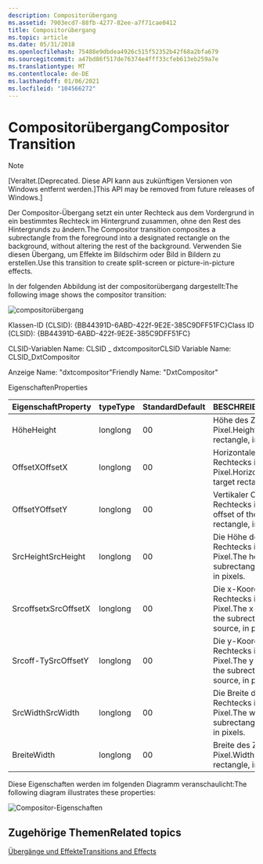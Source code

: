 ```yaml
---
description: Compositorübergang
ms.assetid: 7903ecd7-88fb-4277-82ee-a7f71cae0412
title: Compositorübergang
ms.topic: article
ms.date: 05/31/2018
ms.openlocfilehash: 75488e9dbdea4926c515f52352b42f68a2bfa679
ms.sourcegitcommit: a47bd86f517de76374e4fff33cfeb613eb259a7e
ms.translationtype: MT
ms.contentlocale: de-DE
ms.lasthandoff: 01/06/2021
ms.locfileid: "104566272"
---
```

# <a name="compositor-transition"></a><span data-ttu-id="deb1d-103">Compositorübergang</span><span class="sxs-lookup"><span data-stu-id="deb1d-103">Compositor Transition</span></span>

> [!Note]  
> <span data-ttu-id="deb1d-104">\[Veraltet.</span><span class="sxs-lookup"><span data-stu-id="deb1d-104">\[Deprecated.</span></span> <span data-ttu-id="deb1d-105">Diese API kann aus zukünftigen Versionen von Windows entfernt werden.\]</span><span class="sxs-lookup"><span data-stu-id="deb1d-105">This API may be removed from future releases of Windows.\]</span></span>

 

<span data-ttu-id="deb1d-106">Der Compositor-Übergang setzt ein unter Rechteck aus dem Vordergrund in ein bestimmtes Rechteck im Hintergrund zusammen, ohne den Rest des Hintergrunds zu ändern.</span><span class="sxs-lookup"><span data-stu-id="deb1d-106">The Compositor transition composites a subrectangle from the foreground into a designated rectangle on the background, without altering the rest of the background.</span></span> <span data-ttu-id="deb1d-107">Verwenden Sie diesen Übergang, um Effekte im Bildschirm oder Bild in Bildern zu erstellen.</span><span class="sxs-lookup"><span data-stu-id="deb1d-107">Use this transition to create split-screen or picture-in-picture effects.</span></span>

<span data-ttu-id="deb1d-108">In der folgenden Abbildung ist der compositorübergang dargestellt:</span><span class="sxs-lookup"><span data-stu-id="deb1d-108">The following image shows the compositor transition:</span></span>

![compositorübergang](images/trans-compositor.png)

<span data-ttu-id="deb1d-110">Klassen-ID (CLSID): {BB44391D-6ABD-422f-9E2E-385C9DFF51FC}</span><span class="sxs-lookup"><span data-stu-id="deb1d-110">Class ID (CLSID): {BB44391D-6ABD-422f-9E2E-385C9DFF51FC}</span></span>

<span data-ttu-id="deb1d-111">CLSID-Variablen Name: CLSID \_ dxtcompositor</span><span class="sxs-lookup"><span data-stu-id="deb1d-111">CLSID Variable Name: CLSID\_DxtCompositor</span></span>

<span data-ttu-id="deb1d-112">Anzeige Name: "dxtcompositor"</span><span class="sxs-lookup"><span data-stu-id="deb1d-112">Friendly Name: "DxtCompositor"</span></span>

<span data-ttu-id="deb1d-113">Eigenschaften</span><span class="sxs-lookup"><span data-stu-id="deb1d-113">Properties</span></span>



| <span data-ttu-id="deb1d-114">Eigenschaft</span><span class="sxs-lookup"><span data-stu-id="deb1d-114">Property</span></span>   | <span data-ttu-id="deb1d-115">type</span><span class="sxs-lookup"><span data-stu-id="deb1d-115">Type</span></span> | <span data-ttu-id="deb1d-116">Standard</span><span class="sxs-lookup"><span data-stu-id="deb1d-116">Default</span></span> | <span data-ttu-id="deb1d-117">BESCHREIBUNG</span><span class="sxs-lookup"><span data-stu-id="deb1d-117">Description</span></span>                                                    |
|------------|------|---------|----------------------------------------------------------------|
| <span data-ttu-id="deb1d-118">Höhe</span><span class="sxs-lookup"><span data-stu-id="deb1d-118">Height</span></span>     | <span data-ttu-id="deb1d-119">long</span><span class="sxs-lookup"><span data-stu-id="deb1d-119">long</span></span> | <span data-ttu-id="deb1d-120">0</span><span class="sxs-lookup"><span data-stu-id="deb1d-120">0</span></span>       | <span data-ttu-id="deb1d-121">Höhe des Ziel Rechtecks in Pixel.</span><span class="sxs-lookup"><span data-stu-id="deb1d-121">Height of the target rectangle, in pixels.</span></span>                     |
| <span data-ttu-id="deb1d-122">OffsetX</span><span class="sxs-lookup"><span data-stu-id="deb1d-122">OffsetX</span></span>    | <span data-ttu-id="deb1d-123">long</span><span class="sxs-lookup"><span data-stu-id="deb1d-123">long</span></span> | <span data-ttu-id="deb1d-124">0</span><span class="sxs-lookup"><span data-stu-id="deb1d-124">0</span></span>       | <span data-ttu-id="deb1d-125">Horizontaler Offset des Ziel Rechtecks in Pixel.</span><span class="sxs-lookup"><span data-stu-id="deb1d-125">Horizontal offset of the target rectangle, in pixels.</span></span>          |
| <span data-ttu-id="deb1d-126">OffsetY</span><span class="sxs-lookup"><span data-stu-id="deb1d-126">OffsetY</span></span>    | <span data-ttu-id="deb1d-127">long</span><span class="sxs-lookup"><span data-stu-id="deb1d-127">long</span></span> | <span data-ttu-id="deb1d-128">0</span><span class="sxs-lookup"><span data-stu-id="deb1d-128">0</span></span>       | <span data-ttu-id="deb1d-129">Vertikaler Offset des Ziel Rechtecks in Pixel.</span><span class="sxs-lookup"><span data-stu-id="deb1d-129">Vertical offset of the target rectangle, in pixels.</span></span>            |
| <span data-ttu-id="deb1d-130">SrcHeight</span><span class="sxs-lookup"><span data-stu-id="deb1d-130">SrcHeight</span></span>  | <span data-ttu-id="deb1d-131">long</span><span class="sxs-lookup"><span data-stu-id="deb1d-131">long</span></span> | <span data-ttu-id="deb1d-132">0</span><span class="sxs-lookup"><span data-stu-id="deb1d-132">0</span></span>       | <span data-ttu-id="deb1d-133">Die Höhe des unter Rechtecks in der Quelle in Pixel.</span><span class="sxs-lookup"><span data-stu-id="deb1d-133">The height of the subrectangle on the source, in pixels.</span></span>       |
| <span data-ttu-id="deb1d-134">Srcoffsetx</span><span class="sxs-lookup"><span data-stu-id="deb1d-134">SrcOffsetX</span></span> | <span data-ttu-id="deb1d-135">long</span><span class="sxs-lookup"><span data-stu-id="deb1d-135">long</span></span> | <span data-ttu-id="deb1d-136">0</span><span class="sxs-lookup"><span data-stu-id="deb1d-136">0</span></span>       | <span data-ttu-id="deb1d-137">Die x-Koordinate des unter Rechtecks in der Quelle in Pixel.</span><span class="sxs-lookup"><span data-stu-id="deb1d-137">The x-coordinate of the subrectangle on the source, in pixels.</span></span> |
| <span data-ttu-id="deb1d-138">Srcoff-Ty</span><span class="sxs-lookup"><span data-stu-id="deb1d-138">SrcOffsetY</span></span> | <span data-ttu-id="deb1d-139">long</span><span class="sxs-lookup"><span data-stu-id="deb1d-139">long</span></span> | <span data-ttu-id="deb1d-140">0</span><span class="sxs-lookup"><span data-stu-id="deb1d-140">0</span></span>       | <span data-ttu-id="deb1d-141">Die y-Koordinate des unter Rechtecks in der Quelle in Pixel.</span><span class="sxs-lookup"><span data-stu-id="deb1d-141">The y-coordinate of the subrectangle on the source, in pixels.</span></span> |
| <span data-ttu-id="deb1d-142">SrcWidth</span><span class="sxs-lookup"><span data-stu-id="deb1d-142">SrcWidth</span></span>   | <span data-ttu-id="deb1d-143">long</span><span class="sxs-lookup"><span data-stu-id="deb1d-143">long</span></span> | <span data-ttu-id="deb1d-144">0</span><span class="sxs-lookup"><span data-stu-id="deb1d-144">0</span></span>       | <span data-ttu-id="deb1d-145">Die Breite des unter Rechtecks in der Quelle in Pixel.</span><span class="sxs-lookup"><span data-stu-id="deb1d-145">The width of the subrectangle on the source, in pixels.</span></span>        |
| <span data-ttu-id="deb1d-146">Breite</span><span class="sxs-lookup"><span data-stu-id="deb1d-146">Width</span></span>      | <span data-ttu-id="deb1d-147">long</span><span class="sxs-lookup"><span data-stu-id="deb1d-147">long</span></span> | <span data-ttu-id="deb1d-148">0</span><span class="sxs-lookup"><span data-stu-id="deb1d-148">0</span></span>       | <span data-ttu-id="deb1d-149">Breite des Ziel Rechtecks in Pixel.</span><span class="sxs-lookup"><span data-stu-id="deb1d-149">Width of the target rectangle, in pixels.</span></span>                      |



 

<span data-ttu-id="deb1d-150">Diese Eigenschaften werden im folgenden Diagramm veranschaulicht:</span><span class="sxs-lookup"><span data-stu-id="deb1d-150">The following diagram illustrates these properties:</span></span>

![Compositor-Eigenschaften](images/compmeasure.png)

## <a name="related-topics"></a><span data-ttu-id="deb1d-152">Zugehörige Themen</span><span class="sxs-lookup"><span data-stu-id="deb1d-152">Related topics</span></span>

<dl> <dt>

[<span data-ttu-id="deb1d-153">Übergänge und Effekte</span><span class="sxs-lookup"><span data-stu-id="deb1d-153">Transitions and Effects</span></span>](transitions-and-effects.md)
</dt> </dl>

 

 



